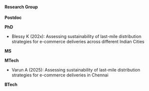 #### Research Group

**Postdoc**

**PhD**

- Blessy K (202x): Assessing sustainability of last-mile distribution strategies for e-commerce deliveries across different Indian Cities 

**MS**

**MTech**

- Varun A (2025): Assessing sustainability of last-mile distribution strategies for e-commerce deliveries in Chennai

**BTech**

